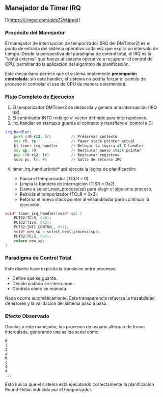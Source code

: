 ## Manejador de Timer IRQ

[!(https://i.imgur.com/qlds72W.jpeg)]
### Propósito del Manejador

El manejador de interrupción de temporizador (IRQ del DMTimer2) es el punto de entrada del sistema operativo cada vez que expira un intervalo de tiempo. Desde la perspectiva del paradigma de control total, el IRQ es la "señal externa" que fuerza al sistema operativo a recuperar el control del CPU, permitiendo la aplicación del algoritmo de planificación.

Este mecanismo permite que el sistema implemente **preempción controlada**: sin este handler, el sistema no podría forzar el cambio de proceso ni controlar el uso de CPU de manera determinista.

### Flujo Completo de Ejecución

1. El temporizador DMTimer2 se desborda y genera una interrupción (IRQ 68).
2. El controlador INTC redirige al vector definido para interrupciones.
3. irq_handler en startup.s guarda el contexto y transfiere el control a C:

```asm
irq_handler:
    push {r0-r12, lr}         // Preservar contexto
    mov r0, sp                // Pasar stack pointer actual
    bl timer_irq_handler      // Delegar la lógica al C handler
    mov sp, r0                // Restaurar nuevo stack pointer
    pop {r0-r12, lr}          // Restaurar registros
    subs pc, lr, #4           // Salto de retorno IRQ
```

4. timer_irq_handler(void* sp) ejecuta la lógica de planificación:

   * Pausa el temporizador (TCLR = 0).
   * Limpia la bandera de interrupción (TISR = 0x2).
   * Llama a select_next_process(sp) para elegir el siguiente proceso.
   * Reinicia el temporizador (TCLR = 0x3).
   * Retorna el nuevo stack pointer al ensamblador para continuar la ejecución.

```c
void* timer_irq_handler(void* sp) {
    PUT32(TCLR, 0x0);
    PUT32(TISR, 0x2);
    PUT32(INTC_CONTROL, 0x1);
    void* new_sp = select_next_process(sp);
    PUT32(TCLR, 0x3);
    return new_sp;
}
```

### Paradigma de Control Total

Este diseño hace explícita la transición entre procesos.

* Define qué se guarda.
* Decide cuándo se interrumpe.
* Controla cómo se reanuda.

Nada ocurre automáticamente. Esta transparencia refuerza la trazabilidad de errores y la validación del sistema paso a paso.

### Efecto Observado

Gracias a este manejador, los procesos de usuario alternan de forma intercalada, generando una salida serial como:

```
0
1
2
a
b
c
3
4
...
```

Esto indica que el sistema está ejecutando correctamente la planificación Round-Robin inducida por el temporizador.

